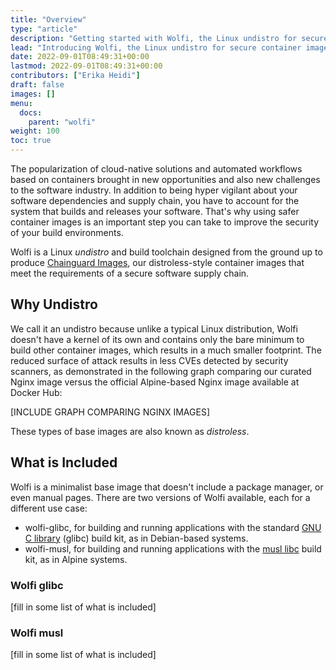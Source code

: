 ```yaml
---
title: "Overview"
type: "article"
description: "Getting started with Wolfi, the Linux undistro for secure container images"
lead: "Introducing Wolfi, the Linux undistro for secure container images"
date: 2022-09-01T08:49:31+00:00
lastmod: 2022-09-01T08:49:31+00:00
contributors: ["Erika Heidi"]
draft: false
images: []
menu:
  docs:
    parent: "wolfi"
weight: 100
toc: true
---
```

The popularization of cloud-native solutions and automated workflows based on containers brought in new opportunities and also new challenges to the software industry. In addition to being hyper vigilant about your software dependencies and supply chain, you have to account for the system that builds and releases your software. That's why using safer container images is an important step you can take to improve the security of your build environments.

Wolfi is a Linux _undistro_ and build toolchain designed from the ground up to produce [Chainguard Images](/chainguard/chainguard-images), our distroless-style container images that meet the requirements of a secure software supply chain.

## Why Undistro
We call it an undistro because unlike a typical Linux distribution, Wolfi doesn't have a kernel of its own and contains only the bare minimum to build other container images, which results in a much smaller footprint. The reduced surface of attack results in less CVEs detected by security scanners, as demonstrated in the following graph comparing our curated Nginx image versus the official Alpine-based Nginx image available at Docker Hub:

[INCLUDE GRAPH COMPARING NGINX IMAGES]

These types of base images are also known as _distroless_.

## What is Included

Wolfi is a minimalist base image that doesn't include a package manager, or even manual pages. There are two versions of Wolfi available, each for a different use case:

- wolfi-glibc, for building and running applications with the standard [GNU C library](https://www.gnu.org/software/libc/) (glibc) build kit, as in Debian-based systems.
- wolfi-musl, for building and running applications with the [musl libc](https://musl.libc.org/) build kit, as in Alpine systems.

### Wolfi glibc

[fill in some list of what is included]

### Wolfi musl

[fill in some list of what is included]
